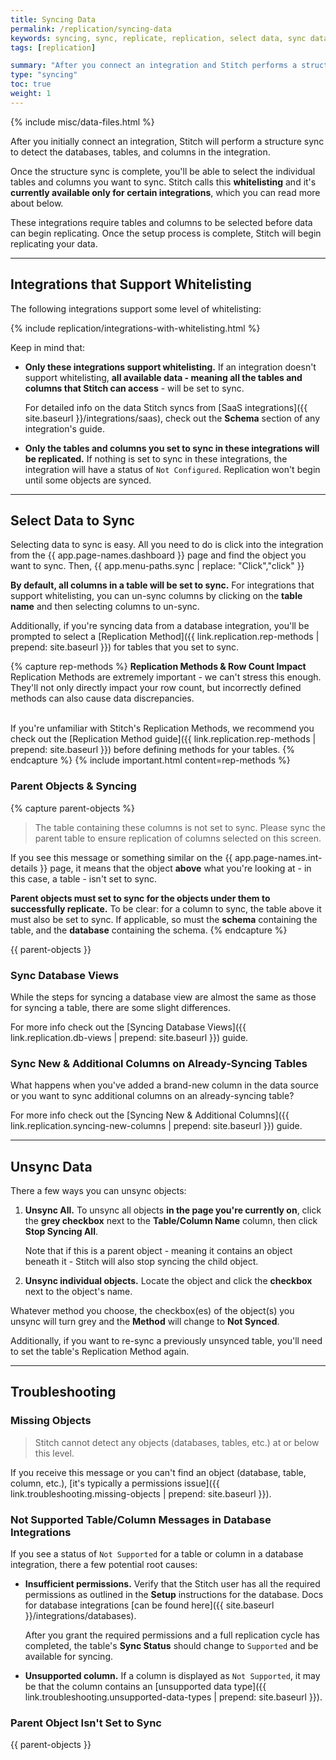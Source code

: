 ```yaml
---
title: Syncing Data
permalink: /replication/syncing-data
keywords: syncing, sync, replicate, replication, select data, sync data, sync table, sync column
tags: [replication]

summary: "After you connect an integration and Stitch performs a structure sync, the next thing you'll do is select tables and columns to sync. In this guide, we'll walk you through how to sync/unsync objects for database and SaaS integrations."
type: "syncing"
toc: true
weight: 1
---
```

{% include misc/data-files.html %}

After you initially connect an integration, Stitch will perform a structure sync to detect the databases, tables, and columns in the integration.

Once the structure sync is complete, you'll be able to select the individual tables and columns you want to sync. Stitch calls this **whitelisting** and it's **currently available only for certain integrations**, which you can read more about below.

These integrations require tables and columns to be selected before data can begin replicating. Once the setup process is complete, Stitch will begin replicating your data.

---

## Integrations that Support Whitelisting

The following integrations support some level of whitelisting: 

{% include replication/integrations-with-whitelisting.html %}

Keep in mind that:

- **Only these integrations support whitelisting.** If an integration doesn't support whitelisting, **all available data - meaning all the tables and columns that Stitch can access** - will be set to sync.

  For detailed info on the data Stitch syncs from [SaaS integrations]({{ site.baseurl }}/integrations/saas), check out the **Schema** section of any integration's guide.
- **Only the tables and columns you set to sync in these integrations will be replicated.** If nothing is set to sync in these integrations, the integration will have a status of `Not Configured`. Replication won't begin until some objects are synced.

---

## Select Data to Sync

Selecting data to sync is easy. All you need to do is click into the integration from the {{ app.page-names.dashboard }} page and find the object you want to sync. Then, {{ app.menu-paths.sync | replace: "Click","click" }}

**By default, all columns in a table will be set to sync.** For integrations that support whitelisting, you can un-sync columns by clicking on the **table name** and then selecting columns to un-sync.

Additionally, if you're syncing data from a database integration, you'll be prompted to select a [Replication Method]({{ link.replication.rep-methods | prepend: site.baseurl }}) for tables that you set to sync.

{% capture rep-methods %}
**Replication Methods & Row Count Impact**<br>
Replication Methods are extremely important - we can't stress this enough. They'll not only directly impact your row count, but incorrectly defined methods can also cause data discrepancies.<br><br>

If you're unfamiliar with Stitch's Replication Methods, we recommend you check out the [Replication Method guide]({{ link.replication.rep-methods | prepend: site.baseurl }}) before defining methods for your tables.
{% endcapture %}
{% include important.html content=rep-methods %}

### Parent Objects & Syncing
{% capture parent-objects %}
> The table containing these columns is not set to sync. Please sync the parent table to ensure replication of columns selected on this screen.

If you see this message or something similar on the {{ app.page-names.int-details }} page, it means that the object **above** what you're looking at - in this case, a table - isn't set to sync.

**Parent objects must set to sync for the objects under them to successfully replicate.** To be clear: for a column to sync, the table above it must also be set to sync. If applicable, so must the **schema** containing the table, and the **database** containing the schema.
{% endcapture %}

{{ parent-objects }}

### Sync Database Views

While the steps for syncing a database view are almost the same as those for syncing a table, there are some slight differences.

For more info check out the [Syncing Database Views]({{ link.replication.db-views | prepend: site.baseurl }}) guide.

### Sync New & Additional Columns on Already-Syncing Tables

What happens when you've added a brand-new column in the data source or you want to sync additional columns on an already-syncing table?

For more info check out the [Syncing New & Additional Columns]({{ link.replication.syncing-new-columns | prepend: site.baseurl }}) guide.

---

## Unsync Data

There a few ways you can unsync objects:

1. **Unsync All.** To unsync all objects **in the page you're currently on**, click the **grey checkbox** next to the **Table/Column Name** column, then click **Stop Syncing All**.

   Note that if this is a parent object - meaning it contains an object beneath it - Stitch will also stop syncing the child object.
2. **Unsync individual objects.** Locate the object and click the **checkbox** next to the object's name.

Whatever method you choose, the checkbox(es) of the object(s) you unsync will turn grey and the **Method** will change to **Not Synced**.

Additionally, if you want to re-sync a previously unsynced table, you'll need to set the table's Replication Method again.

--- 

## Troubleshooting

### Missing Objects

> Stitch cannot detect any objects (databases, tables, etc.) at or below this level.

If you receive this message or you can't find an object (database, table, column, etc.), [it's typically a permissions issue]({{ link.troubleshooting.missing-objects | prepend: site.baseurl }}).

### Not Supported Table/Column Messages in Database Integrations

If you see a status of `Not Supported` for a table or column in a database integration, there a few potential root causes:

- **Insufficient permissions.** Verify that the Stitch user has all the required permissions as outlined in the **Setup** instructions for the database. Docs for database integrations [can be found here]({{ site.baseurl }}/integrations/databases).

   After you grant the required permissions and a full replication cycle has completed, the table's **Sync Status** should change to `Supported` and be available for syncing.
- **Unsupported column.** If a column is displayed as `Not Supported`, it may be that the column contains an [unsupported data type]({{ link.troubleshooting.unsupported-data-types | prepend: site.baseurl }}).

### Parent Object Isn't Set to Sync
{{ parent-objects }}
